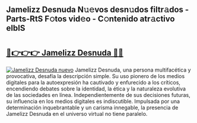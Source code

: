 ## Jamelizz Desnuda N𝚞𝚎vos desn𝚞dos filtr𝚊dos - Parts-RtS F𝚘tos vid𝚎o - C𝚘ntenido atr𝚊ctivo elblS

# <h2><a href="http://mb1s4n.tromn.icu/?c=Jamelizz+Desnuda">🔗👉👉👉 Jamelizz Desnuda 🔗🔗</a></h2>

[![Jamelizz Desnuda nuevo](https://i.imgur.com/pEAQMta.gif)](http://mb1s4n.tromn.icu/?c=Jamelizz+Desnuda)
Jamelizz Desnuda, una persona multifacética y provocativa, desafía la descripción simple. Su uso pionero de los medios digitales para la autoexpresión ha cautivado y enfurecido a los críticos, encendiendo debates sobre la identidad, la ética y la naturaleza evolutiva de las sociedades en línea. Independientemente de sus decisiones futuras, su influencia en los medios digitales es indiscutible. Impulsada por una determinación inquebrantable y un carisma innegable, la presencia de Jamelizz Desnuda en el universo virtual no tiene paralelo.
